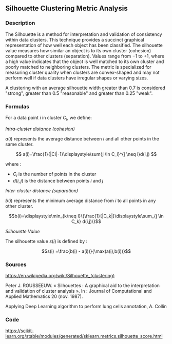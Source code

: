 ## Silhouette Clustering Metric Analysis

### Description

The Silhouette is a method for interpretation and validation of consistency within data clusters. This technique provides a succinct graphical representation of how well each object has been classified.
The silhouette value measures how similar an object is to its own cluster (cohesion) compared to other clusters (separation). Values range from $-1$ to $+1$, where a high value indicates that the object is well matched to its own cluster and poorly matched to neighboring clusters.
The metric is specialized for measuring cluster quality when clusters are convex-shaped and may not perform well if data clusters have irregular shapes or varying sizes.

A clustering with an average silhouette width greater than $0.7$ is considered "strong", greater than $0.5$ "reasonable" and greater than $0.25$ "weak". 

### Formulas

For a data point $i$ in cluster $C_I$, we define:

*Intra-cluster distance (cohesion)*

$a(i)$ represents the average distance between $i$ and all other points in the same cluster.

$$ a(i)=\frac{1}{|Ci|-1}\displaystyle\sum{j \in C_i}^{j \neq i}d(i,j) $$

where : 
- $C_i$ is the number of points in the cluster
- $d(i,j)$ is the distance between points $i$ and $j$

*Inter-cluster distance (separation)*

$b(i)$ represents the minimum average distance from $i$ to all points in any other cluster.

$$b(i)=\displaystyle\min_{k\neq I}\{\frac{1}{|C_k|}\displaystyle\sum_{j \in C_k} d(i,j)\}$$

*Silhouette Value*

The silhouette value $s(i)$ is defined by :

$$s(i) =\frac{b(i) - a(i))}{\max(a(i),b(i))}$$


### Sources 

https://en.wikipedia.org/wiki/Silhouette_(clustering)

Peter J. ROUSSEEUW. « Silhouettes : A graphical aid to the interpretation and validation of cluster analysis ». In : Journal of Computational and Applied Mathematics 20 (nov. 1987).

Applying Deep Learning algorithm to perform lung cells annotation, A. Collin

### Code 

https://scikit-learn.org/stable/modules/generated/sklearn.metrics.silhouette_score.html 

